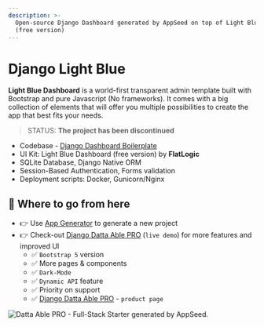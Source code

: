 ```yaml
---
description: >-
  Open-source Django Dashboard generated by AppSeed on top of Light Blue design
  (free version)
---
```


# Django Light Blue

**Light Blue Dashboard** is a world-first transparent admin template built with Bootstrap and pure Javascript (No frameworks). It comes with a big collection of elements that will offer you multiple possibilities to create the app that best fits your needs.

> STATUS: **The project has been discontinued**

* Codebase - [Django Dashboard Boilerplate](../../boilerplate-code/django-dashboard.md)
* UI Kit: Light Blue Dashboard (free version) by **FlatLogic**
* SQLite Database, Django Native ORM
* Session-Based Authentication, Forms validation
* Deployment scripts: Docker, Gunicorn/Nginx


## 🚀 Where to go from here

* 👉 Use [App Generator](https://appseed.us/generator/) to generate a new project
* 👉 Check-out [Django Datta Able PRO](https://django-datta-able-pro.appseed-srv1.com/) (`live demo`) for more features and improved UI
  * ✅ `Bootstrap 5` version
  * ✅ More pages & components
  * ✅ `Dark-Mode`
  * ✅ `Dynamic API` feature
  * ✅ Priority on support
  * ✅ [Django Datta Able PRO](https://appseed.us/product/datta-able-pro/django/) - `product page`

![Datta Able PRO - Full-Stack Starter generated by AppSeed.](https://user-images.githubusercontent.com/51070104/170474361-a58da82b-fff9-4a59-81a8-7ab99f478f48.png)

